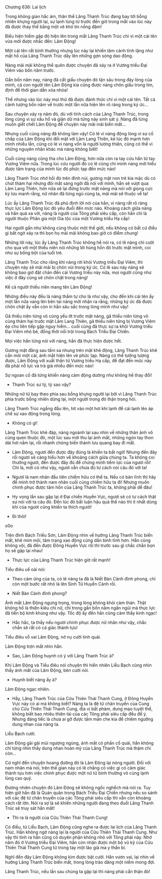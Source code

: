 




Chương 636: Lai lịch


Trong không gian hắc ám, thân thể Lăng Thanh Trúc đang bay tới bỗng nhiên khựng người lại, sự lạnh lùng từ trước đến giờ trong mắt vào lúc này đã được thay thế bằng một vẻ khó tin nồng đậm!

Biểu hiện hiếm gặp đó hiện lên trong mắt Lăng Thanh Trúc chỉ vì một cái tên vừa mới được nhắc đến: Lâm Động!

Một cái tên rất bình thường nhưng lúc này lại khiến tâm cảnh tĩnh lặng như mặt hồ của Lăng Thanh Trúc dấy lên những gợn sóng dao động.

Nàng mãi mãi không thể quên được chuyện đã xảy ra ở Vương triều Đại Viêm vào bốn năm trước.

Gần bốn năm nay, nàng đã cất giấu chuyện đó tận sâu trong đáy lòng của mình, cả con người tên Lâm Động kia cũng được nàng chôn giấu trong tim, định để thời gian dần xóa nhòa!

Thế nhưng vào lúc này mọi thứ đã được đánh thức chỉ vì một cái tên. Tất cả cảnh tượng bốn năm về trước một lần nữa hiện lên rõ ràng trong ký ức…

Sau chuyện xảy ra năm đó, dù với tính cách của Lăng Thanh Trúc, trong lòng cũng vì sự xấu hổ và giận dữ mà từng nảy sinh sát ý. Nàng đã từng muốn giết chết Lâm Động để chuyện này mãi mãi biến mất…

Nhưng cuối cùng nàng đã không làm vậy! Có lẽ vì nàng động lòng vì sự cố chấp của Lâm Động khi đối mặt với Lâm Lang Thiên, kẻ lúc đó mạnh hơn mình nhiều lần, cũng có lẽ vì nàng vốn là người lương thiện, cũng có thể vì những nguyên nhân khác mà nàng không biết!

Cuối cùng nàng cũng tha cho Lâm Động, hơn nữa còn ra tay cứu hắn từ tay Vương Viêm nữa. Trong lúc cứu người đó có lẽ cũng chỉ mình nàng mới hiểu được tâm trạng của mình lúc đó phức tạp đến mức nào!

Lăng Thanh Trúc nhớ hồi đó trên đỉnh núi, gương mặt non trẻ kia mặc dù có chút thảm hại nhưng đôi mắt sáng ngời đã nói với mình, hắn sẽ vượt qua Lâm Lang Thiên, hơn nữa sẽ lại đứng trước mặt nàng mà nói với giọng cực kỳ lưu manh rằng, nữ nhân đã từng ngủ cùng ta, mãi mãi sẽ thuộc về ta!

Lúc ấy Lăng Thanh Trúc đã phủ định lời nói của hắn, vì nàng rất rõ ràng thực lực Lâm Động lúc đó yêu đuối đến mức nào. Khoảng cách giữa nàng và hắn quá xa vời, nàng là người của Tông phái siêu cấp, còn hắn chỉ là người thuộc Phân gia một Gia tộc của một Vương triều Hạ cấp!

Hai người gần như không cùng thuộc một thế giới, nếu không có bất cứ điều gì bất ngờ xảy ra thì bọn họ mãi mãi không bao giờ có điểm chung!

Những lời này, lúc ấy Lăng Thanh Trúc không hề nói ra, có lẽ nàng chỉ cười cho qua với một thiếu niên nói những lời hùng hồn đó trước mặt mình, coi như sự bồng bột của tuổi trẻ.

Lăng Thanh Trúc cho rằng khi nàng rời khỏi Vương triều Đại Viêm, thì chuyện này sẽ mãi mãi bị chôn vùi trong ký ức. Có lẽ sau này nàng sẽ không bao giờ đặt chân đến cái Vương triều này nữa, mọi người cũng như việc ở đây cũng sẽ chôn chặt trong nàng!

Kể cả người thiếu niên mang tên Lâm Động!

Những điều này đều là nàng thầm tự cho là như vậy, cho đến khi cái tên ấy một lần nữa vang lên bên tai nàng mới nhận ra rằng, những ký ức đã được chôn chặt ấy vẫn còn in hằn sâu sắc trong lòng mình như vậy!

Gã thiếu niên từng vô cùng yếu ớt trước mặt nàng, gã thiếu niên từng vô cùng thảm hại trước mặt Lâm Lang Thiên, gã thiếu niên từng bị Vương Viêm ép cho liên tiếp gặp nguy hiểm… cuối cùng đã thực sự ra khỏi Vương triều Đại Viêm nhỏ bé, đồng thời nổi trội trong Bách Triều Đại Chiến.

Mọi việc hắn từng nói với nàng, hắn đã thực hiện được hết.

Gương mặt đằng sau tấm sa nhung trên mặt khẽ động, Lăng Thanh Trúc khẽ cắn môi một cái, ánh mắt hiện lên vẻ phức tạp. Nàng có thể tưởng tượng được, Lâm Động với xuất thân từ Vương triều Hạ cấp, để đạt đến mức này đã phải nỗ lực và trả giá nhiều đến mức nào!

Sự ngoan cố đã từng khiến nàng cảm động dường như không hề thay đổi!

- Thanh Trúc sư tỷ, tỷ sao vậy?

Những nữ tử bay theo phía sau bỗng khựng người lại bởi vì Lăng Thanh Trúc phía trước bỗng nhiên dừng lại, một người trong đó thận trọng hỏi.

Lăng Thanh Trúc ngẩng đầu lên, hít vào một hơi khí lạnh để cái lạnh lẽo áp chế sự xao động trong lòng.

- Không có gì!

Lăng Thanh Trúc khẽ đáp, nàng ngoảnh lại sau nhìn về những thân ảnh vô cùng quen thuộc đó, một lúc sau mới thu lại ánh mắt, những ngón tay thon dài hơi nắm lại, rồi nhanh chóng biến thành lưu quang bay đi mất.

- Lâm Động, ngươi đến được đây đúng là khiến ta bất ngờ! Nhưng đến đây rồi ngươi sẽ càng hiểu hơn về khoảng cách giữa chúng ta. Ta không coi thường ngươi, đến được đây đủ để chứng minh tiềm lực của ngươi rồi! Chỉ là, mới có như vậy, ngươi vẫn chưa đủ tư cách nói câu đó với ta!

- Ngươi là nam nhân đầu tiên chiếm hữu cơ thể ta. Nếu có bản lĩnh thì hãy để mình trở thành nam nhân cuối cùng chiếm hữu ta đi! Nhưng muốn chinh phục được tâm hồn của Lăng Thanh Trúc ta, không phải dễ đâu!

- Hy vọng lần sau gặp lại ở Đại chiến Huyền Vực, ngươi sẽ có tư cách thật sự nói với ta câu đó. Đến lúc đó bất luận hậu quả thế nào thì ít nhất dũng khí của ngươi cũng khiến ta thích ngươi!

- Đi thôi!

o0o

Trên đỉnh Bách Triều Sơn, Lâm Động nhìn về hướng Lăng Thanh Trúc biến mất, khẽ mím môi, tâm trạng xao động cũng dần bình tĩnh hơn. Hắn cũng không vội, đã đến được Đông Huyền Vực rồi thì trước sau gì chắc chắn bọn họ sẽ gặp lại nhau!

- Thực lực của Lăng Thanh Trúc hiện giờ rất mạnh!

Tiểu điêu uể oải nói:

- Theo cảm ứng của ta, có lẽ nàng ta đã là Niết Bàn Cảnh đỉnh phong, chỉ còn một bước rất nhỏ là lên Sinh Tử Huyền Cảnh rồi.

- Niết Bàn Cảnh đỉnh phong?

Ánh mắt Lâm Động ngưng trọng, trong lòng không khỏi cảm thán. Thật không hổ là thiên kiêu chi nữ, chỉ trong gần bốn năm ngắn ngủi mà thực lực đã tiến bộ kinh khủng như vậy. Tốc độ ấy đến hắn cũng cảm thấy kinh ngạc!

- Hắc hắc, ta thấy nếu ngươi chinh phục được nữ nhân như vậy, chắc chắn sẽ rất có cả giác thành tựu!

Tiểu điêu vỗ vai Lâm Động, nở nụ cười tinh quái.

Lâm Động trợn mắt nhìn hắn.

- Sao, Lâm Động huynh có ý với Lăng Thanh Trúc à?

Khi Lâm Động và Tiểu điêu nói chuyện thì hiển nhiên Liễu Bạch cũng nhìn thấy ánh mắt của Lâm Động, bèn cười nói.

- Huynh biết nàng ấy à?

Lâm Động ngạc nhiên.

- Hầy, Lăng Thanh Trúc của Cửu Thiên Thái Thanh Cung, ở Đông Huyền Vực này có ai mà không biết? Nàng ta là đệ tử chân truyền của Cung chủ Cửu Thiên Thái Thanh Cung, địa vị bất phàm, dung mạo tuyệt thế, không biết bao nhiêu thiên tài của các Tông phái siêu cấp đều để ý. Nhưng đáng tiếc là chưa ai gỡ được tấm màn che kia để chiêm ngưỡng dung nhan của nàng ta.

Liễu Bạch cười.

Lâm Động gãi gãi mũi ngượng ngùng, ánh mắt có phần cổ quái, hắn không chỉ từng nhìn thấy dung nhan hoàn mỹ của Lăng Thanh Trúc mà thậm chí còn…

Cứ nghĩ đến chuyện hoang đường đó là Lâm Động lại nóng người. Đối với nam nhân mà nói, trên thế gian này có lẽ chẳng có việc gì có cảm giác thành tựu hơn việc chinh phục được một nữ tử bình thường vô cùng lạnh lùng cao quý.

Đương nhiên chuyện đó Lâm Động sẽ không ngốc nghếch mà nói ra. Tuy hiện giờ hắn đã là Quán quân trong Bách Triều Đại Chiến nhưng nếu so sánh với các đệ tử chân truyền của các Tông phái siêu cấp thì vẫn còn khoảng cách rất lớn. Nói ra sợ là sẽ khiến những người đang theo đuổi Lăng Thanh Trúc sẽ truy sát hắn mất!

- Thì ra là người của Cửu Thiên Thái Thanh Cung!

Có điều, từ Liễu Bạch, Lâm Động cũng nghe ra được lai lịch của Lăng Thanh Trúc. Hắn không ngờ nàng lại là người của Cửu Thiên Thái Thanh Cung. Như vậy thì tính ra hắn cũng có duyên phận không nhỏ với Tông phái này. Nhớ năm đó ở Vương triều Đại Viêm, hắn còn nhận được một bộ vũ kỹ của Cửu Thiên Thái Thanh Cung từ trong tay một lão giả ma y thần bí.

Nghĩ đến đây Lâm Động không kìm được bật cười. Hắn vươn vai, lại nhìn về hướng Lăng Thanh Trúc biến mất, trong lòng trào dâng một niềm mong đợi.

Lăng Thanh Trúc, nếu lần sau chúng ta gặp lại thì nàng phải cẩn thận đó!





